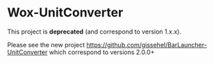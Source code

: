 ﻿# Wox-UnitConverter

This project is **deprecated** (and correspond to version 1.x.x).

Please see the new project https://github.com/gissehel/BarLauncher-UnitConverter which correspond to versions 2.0.0+

